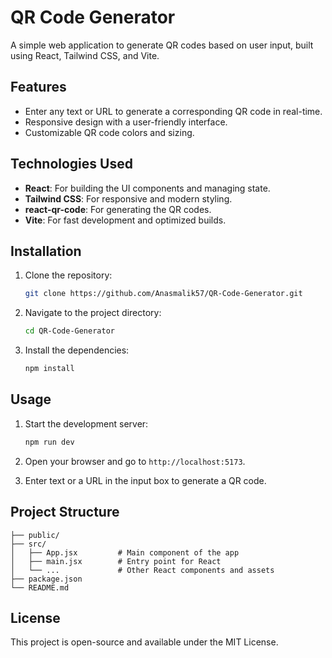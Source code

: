 # QR Code Generator

A simple web application to generate QR codes based on user input, built using React, Tailwind CSS, and Vite.

## Features

- Enter any text or URL to generate a corresponding QR code in real-time.
- Responsive design with a user-friendly interface.
- Customizable QR code colors and sizing.

## Technologies Used

- **React**: For building the UI components and managing state.
- **Tailwind CSS**: For responsive and modern styling.
- **react-qr-code**: For generating the QR codes.
- **Vite**: For fast development and optimized builds.

## Installation

1. Clone the repository:
   ```bash
   git clone https://github.com/Anasmalik57/QR-Code-Generator.git
   ```

2. Navigate to the project directory:
   ```bash
   cd QR-Code-Generator
   ```

3. Install the dependencies:
   ```bash
   npm install
   ```

## Usage

1. Start the development server:
   ```bash
   npm run dev
   ```

2. Open your browser and go to `http://localhost:5173`.

3. Enter text or a URL in the input box to generate a QR code.

## Project Structure

```
├── public/
├── src/
│   ├── App.jsx         # Main component of the app
│   ├── main.jsx        # Entry point for React
│   └── ...             # Other React components and assets
├── package.json
└── README.md
```

## License

This project is open-source and available under the MIT License.

